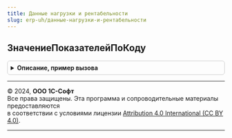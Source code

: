 ```yaml
---
title: Данные нагрузки и рентабельности
slug: erp-uh/данные-нагрузки-и-рентабельности
---
```



## ЗначениеПоказателейПоКоду
<details style="margin: 1em 0; padding: 0.5em; border: 1px solid #ccc; border-radius: 6px;">

<summary style="font-weight: bold; cursor: pointer;">Описание, пример вызова</summary>

```bsl

// Формирует структуру с показателями налоговой нагрузки и рентабельности по переданным коду ОКВЭД и году.
//
// Параметры:
//  КодОКВЭД - Строка - код вида деятельности, для которого нужно получить показатели.
//  ДатаПолученияПоказателей - Дата - Год по которому необходимо получить показатели.
//  УчитыватьИерархию - Булево - Признак поиска показателей кода ОКВЭД вверх по иерархии.
// Возвращаемое значение:
//  Неопределено - если показатели не найдены.
//  Структура - данные показателей.
//    * НаименованиеВидаДеятельности - Строка - наименование вида деятельности.
//    * НалоговаяНагрузка - Число, Неопределено - показатель налоговой нагрузки, Неопределено - данные не заданы,
//        указывается явно, т.к. 0 может являться значением.
//    * РентабельностьПродаж - Число, Неопределено - показатель рентабельности продаж, Неопределено - данные не заданы,
//        указывается явно, т.к. 0 может являться значением.
//    * РентабельностьАктивов - Число, Неопределено - показатель рентабельности активов,
//        Неопределено - данные не заданы, указывается явно, т.к. 0 может являться значением.
//
Функция ЗначениеПоказателейПоКоду(КодОКВЭД, ДатаПолученияПоказателей, УчитыватьИерархию = Истина) Экспорт
```

Пример вызова
```bsl
Результат = ДанныеНагрузкиИРентабельности.ЗначениеПоказателейПоКоду(КодОКВЭД, ДатаПолученияПоказателей, УчитыватьИерархию);
```
</details>

---

© 2024, **ООО 1С-Софт**  
Все права защищены. Эта программа и сопроводительные материалы предоставляются  
в соответствии с условиями лицензии [Attribution 4.0 International (CC BY 4.0)](https://creativecommons.org/licenses/by/4.0/legalcode).

---
